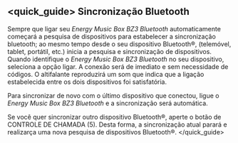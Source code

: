 ## <quick_guide> Sincronização Bluetooth
Sempre que ligar seu *Energy Music Box BZ3 Bluetooth* automaticamente começará a pesquisa de dispositivos para estabelecer a sincronização bluetooth; ao mesmo tempo desde o seu dispositivo Bluetooth®, (telemóvel, tablet, portátil, etc.) inicia a pesquisa e sincronização de dispositivos. Quando identifique o  *Energy Music Box BZ3 Bluetooth* no seu dispositivo, seleciona a opção ligar.  A conexão será de imediato e sem necessidade de códigos. O altifalante reproduzirá um som que indica que a ligação estabelecida entre os dois dispositivos foi satisfatória.  

Para sincronizar de novo com o último dispositivo que conectou, ligue o *Energy Music Box BZ3 Bluetooth* e a sincronização será automática. 

Se você quer sincronizar outro dispositivo  Bluetooth®, aperte o botão de CONTROLE DE CHAMADA (5). Desta forma, a sincronização atual parará e realizarça uma nova pesquisa de dispositivos Bluetooth®.
</quick_guide>
